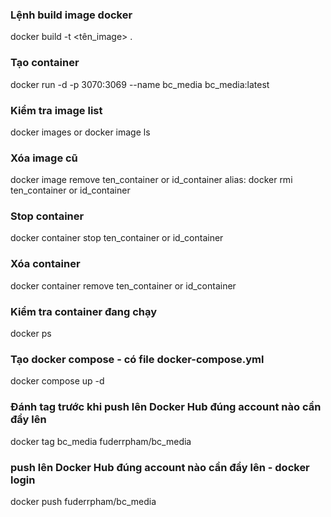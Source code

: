### Lệnh build image docker

docker build -t <tên_image> .

### Tạo container

docker run -d -p 3070:3069 --name bc_media bc_media:latest

### Kiểm tra image list

docker images or docker image ls

### Xóa image cũ

docker image remove ten_container or id_container
alias: docker rmi ten_container or id_container

### Stop container

docker container stop ten_container or id_container

### Xóa container

docker container remove ten_container or id_container

### Kiểm tra container đang chạy

docker ps

### Tạo docker compose - có file docker-compose.yml

docker compose up -d

### Đánh tag trước khi push lên Docker Hub đúng account nào cần đẩy lên

docker tag bc_media fuderrpham/bc_media

### push lên Docker Hub đúng account nào cần đẩy lên - docker login

docker push fuderrpham/bc_media
